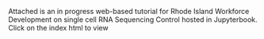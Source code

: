 Attached is an in progress web-based tutorial for Rhode Island Workforce Development on single cell RNA Sequencing Control hosted in Jupyterbook. Click on the index html to view
